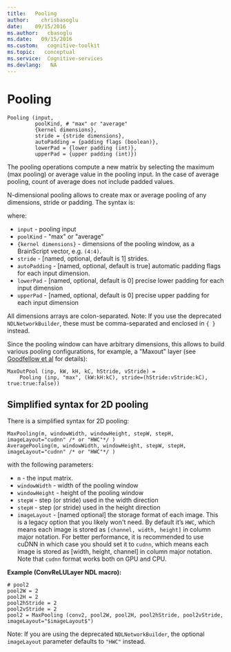 ```yaml
---
title:   Pooling 
author:    chrisbasoglu
date:    09/15/2016
ms.author:   cbasoglu
ms.date:   09/15/2016
ms.custom:   cognitive-toolkit
ms.topic:   conceptual
ms.service:  Cognitive-services
ms.devlang:   NA
---
```


# Pooling

    Pooling (input,
             poolKind, # "max" or "average"
             {kernel dimensions}, 
             stride = {stride dimensions}, 
             autoPadding = {padding flags (boolean)},
             lowerPad = {lower padding (int)},
             upperPad = {upper padding (int)})

The pooling operations compute a new matrix by selecting the maximum (max pooling) or average value in the pooling input. In the case of average pooling, count of average does not include padded values. 

N-dimensional pooling allows to create max or average pooling of any dimensions, stride or padding. The syntax is:

where:
* `input` - pooling input
* `poolKind` - "max" or "average"
* `{kernel dimensions}` - dimensions of the pooling window, as a BrainScript vector, e.g. `(4:4)`.
* `stride` - [named, optional, default is 1] strides.
* `autoPadding` - [named, optional, default is true] automatic padding flags for each input dimension.
* `lowerPad` - [named, optional, default is 0] precise lower padding for each input dimension
* `upperPad` - [named, optional, default is 0] precise upper padding for each input dimension

All dimensions arrays are colon-separated. Note: If you use the deprecated `NDLNetworkBuilder`, these must be comma-separated and enclosed in `{ }` instead.

Since the pooling window can have arbitrary dimensions, this allows to build various pooling configurations, for example, a "Maxout" layer (see [Goodfellow et al](http://arxiv.org/abs/1302.4389) for details):

    MaxOutPool (inp, kW, kH, kC, hStride, vStride) =
        Pooling (inp, "max", (kW:kH:kC), stride=(hStride:vStride:kC), true:true:false))

## Simplified syntax for 2D pooling
There is a simplified syntax for 2D pooling:

    MaxPooling(m, windowWidth, windowHeight, stepW, stepH, imageLayout="cudnn" /* or "HWC"*/ )
    AveragePooling(m, windowWidth, windowHeight, stepW, stepH, imageLayout="cudnn" /* or "HWC"*/ )

with the following parameters:
* `m` - the input matrix.
* `windowWidth` - width of the pooling window
* `windowHeight` - height of the pooling window
* `stepW` - step (or stride) used in the width direction
* `stepH` - step (or stride) used in the height direction
* `imageLayout` - [named optional] the storage format of each image. This is a legacy option that you likely won't need. By default it’s `HWC`, which means each image is stored as `[channel, width, height]` in column major notation. For better performance, it is recommended to use cuDNN in which case you should set it to `cudnn`, which means each image is stored as [width, height, channel] in column major notation. Note that `cudnn` format works both on GPU and CPU.

**Example (ConvReLULayer NDL macro):**

    # pool2
    pool2W = 2
    pool2H = 2
    pool2hStride = 2
    pool2vStride = 2
    pool2 = MaxPooling (conv2, pool2W, pool2H, pool2hStride, pool2vStride, imageLayout="$imageLayout$")

Note: If you are using the deprecated `NDLNetworkBuilder`, the optional `imageLayout` parameter defaults to `"HWC"` instead.